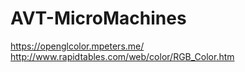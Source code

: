 # AVT-MicroMachines

https://openglcolor.mpeters.me/
http://www.rapidtables.com/web/color/RGB_Color.htm

